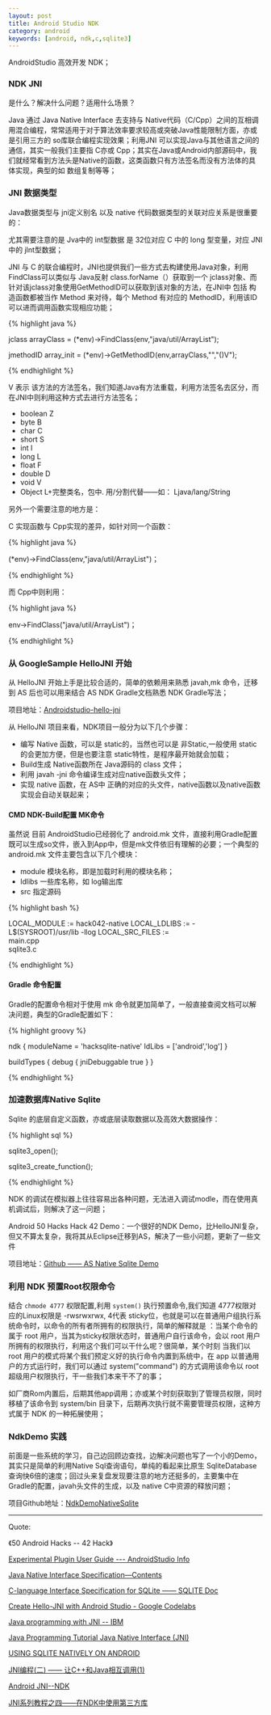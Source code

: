 ```yaml
---
layout: post
title: Android Studio NDK
category: android
keywords: [android, ndk,c,sqlite3]
---
```


AndroidStudio 高效开发 NDK；

###  NDK JNI

是什么？解决什么问题？适用什么场景？

Java 通过 Java Native Interface 去支持与 Native代码（C/Cpp）之间的互相调用混合编程，常常适用于对于算法效率要求较高或突破Java性能限制方面，亦或是引用三方的 so库联合编程实现效果；利用JNI 可以实现Java与其他语言之间的通信，其实一般我们主要指 C亦或 Cpp；其实在Java或Android内部源码中，我们就经常看到方法头是Native的函数，这类函数只有方法签名而没有方法体的具体实现，典型的如 数组复制等等；


###  JNI 数据类型

Java数据类型与 jni定义别名 以及 native 代码数据类型的关联对应关系是很重要的：

尤其需要注意的是 Jva中的 int型数据 是 32位对应 C 中的 long 型变量，对应 JNI中的 jInt型数据；


JNI 与 C 的联合编程时，JNI也提供我们一些方式去构建使用Java对象，利用FindClass可以类似与 Java反射 class.forName（）获取到一个 jclass对象、而针对该jclass对象使用GetMethodID可以获取到该对象的方法，在JNI中 包括 构造函数都被当作 Method 来对待，每个 Method 有对应的 MethodID，利用该ID可以进而调用函数实现相应功能；

{% highlight java %}

jclass arrayClass =  (*env)->FindClass(env,"java/util/ArrayList");

jmethodID  array_init = (*env)->GetMethodID(env,arrayClass,"<init>","()V");

{% endhighlight %}  

V 表示 该方法的方法签名，我们知道Java有方法重载，利用方法签名去区分，而在JNI中则利用这种方式去进行方法签名；

*  boolean   Z            
*  byte      B      
*  char      C          
*  short     S                
*  int       I             
*  long      L              
*  float     F                
*  double    D                
*  void      V                
*  Object    L+完整类名，包中. 用/分割代替——如： Ljava/lang/String                  


另外一个需要注意的地方是：

C 实现函数与 Cpp实现的差异，如针对同一个函数：

{% highlight java %}

(*env)->FindClass(env,"java/util/ArrayList")；

{% endhighlight %}  

而 Cpp中则利用：

{% highlight java %}

env->FindClass("java/util/ArrayList")；

{% endhighlight %}  

###  从 GoogleSample HelloJNI 开始

从 HelloJNI 开始上手是比较合适的，简单的依赖用来熟悉 javah,mk 命令，迁移到 AS 后也可以用来结合 AS NDK Gradle文档熟悉 NDK Gradle写法；

项目地址：[Androidstudio-hello-jni](https://github.com/itlipan/android-ndk/tree/master/hello-jni)

从 HelloJNI 项目来看，NDK项目一般分为以下几个步骤：

*  编写 Native 函数，可以是 static的，当然也可以是 非Static,一般使用 static的会更加方便，但是也要注意 static特性，是程序最开始就会加载；           
*  Build生成 Native函数所在 Java源码的 class 文件；                   
*  利用 javah -jni 命令编译生成对应native函数头文件；                     
*  实现 native 函数，在 AS中 正确的对应的头文件，native函数以及native函数实现会自动关联起来；          


####  CMD  NDK-Build配置 MK命令

虽然说 目前 AndroidStudio已经弱化了 android.mk 文件，直接利用Gradle配置既可以生成so文件，嵌入到App中，但是mk文件依旧有理解的必要；一个典型的 android.mk 文件主要包含以下几个模块：

* module   模块名称，即是加载时利用的模块名称；    
* ldlibs   一些库名称，如 log输出库                 
* src      指定源码             

{% highlight bash %}

LOCAL_MODULE := hack042-native
LOCAL_LDLIBS := -L$(SYSROOT)/usr/lib -llog
LOCAL_SRC_FILES := \
	         main.cpp \
	         sqlite3.c

{% endhighlight %}  

####  Gradle 命令配置

Gradle的配置命令相对于使用 mk 命令就更加简单了，一般直接查阅文档可以解决问题，典型的Gradle配置如下：

{% highlight groovy %}

ndk {
    moduleName = 'hacksqlite-native'
    ldLibs = ['android','log']
}

buildTypes {
    debug {
        jniDebuggable true
    }
}

{% endhighlight %}  

###  加速数据库Native Sqlite


Sqlite 的底层自定义函数，亦或底层读取数据以及高效大数据操作：

{% highlight sql %}

sqlite3_open();

sqlite3_create_function();

{% endhighlight %}  


NDK 的调试在模拟器上往往容易出各种问题，无法进入调试modle，而在使用真机调试后，则解决了这一问题；

Android 50 Hacks Hack 42 Demo：一个很好的NDK Demo，比HelloJNI复杂，但又不算太复杂，我将其从Eclipse迁移到AS，解决了一些小问题，更新了一些文件

项目地址：[Github —— AS Native Sqlite Demo](https://github.com/itlipan/hack042)



###  利用 NDK 预置Root权限命令


结合 `chmode 4777` 权限配置,利用 `system()` 执行预置命令,我们知道 4777权限对应的Linux权限是 -rwsrwxrwx, 4代表 sticky位，也就是可以在普通用户组执行系统命令时，以命令的所有者所拥有的权限执行，简单的解释就是 ：当某个命令的属于 root 用户，当其为sticky权限状态时，普通用户自行该命令，会以 root 用户所拥有的权限执行，利用这个我们可以干什么呢？很简单，某个时刻 当我们以 root 用户的模式将某个我们预定义好的执行命令内置到系统中，在 app 以普通用户的方式运行时，我们可以通过 system("command") 的方式调用该命令以 root 超级用户权限执行，干一些我们本来干不了的事；

如厂商Rom内置后，后期其他app调用；亦或某个时刻获取到了管理员权限，同时移植了该命令到 system/bin 目录下，后期再次执行就不需要管理员权限，这种方式属于 NDK 的一种拓展使用；


###  NdkDemo 实践

前面是一些系统的学习，自己边回顾边查找，边解决问题也写了一个小的Demo，其实只是简单的利用Native Sql查询语句，单纯的看起来比原生 SqliteDatabase查询快6倍的速度；回过头来复盘发现要注意的地方还挺多的，主要集中在 Gradle的配置，javah头文件的生成，以及 native C中资源的释放问题；


项目Github地址：[NdkDemoNativeSqlite](https://github.com/itlipan/NdkDemoNativeSqlite)


---

Quote:

《50 Android Hacks -- 42 Hack》

[Experimental Plugin User Guide --- AndroidStudio Info](http://tools.android.com/tech-docs/new-build-system/gradle-experimental)

[Java Native Interface Specification—Contents](http://docs.oracle.com/javase/7/docs/technotes/guides/jni/spec/jniTOC.html)

[C-language Interface Specification for SQLite —— SQLITE Doc](https://www.sqlite.org/c3ref/intro.html)


[Create Hello-JNI with Android Studio - Google Codelabs](https://codelabs.developers.google.com/codelabs/android-studio-jni/index.html?index=..%2F..%2Findex#0)

[Java programming with JNI -- IBM](http://www.ibm.com/developerworks/java/tutorials/j-jni/j-jni.html)

[Java Programming Tutorial  Java Native Interface (JNI)](https://www3.ntu.edu.sg/home/ehchua/programming/java/JavaNativeInterface.html)

[USING SQLITE NATIVELY ON ANDROID](http://blog.kdehairy.com/using-sqlite-natively-on-android/)

[JNI编程(二) —— 让C++和Java相互调用(1)](http://chnic.iteye.com/blog/228096)

[Android JNI--NDK](http://www.cnblogs.com/skywang12345/archive/2013/05/23/3092812.html)

[JNI系列教程之四——在NDK中使用第三方库](http://blog.whyun.com/posts/jnindk/use-thrid-part-library-in-ndk/)
